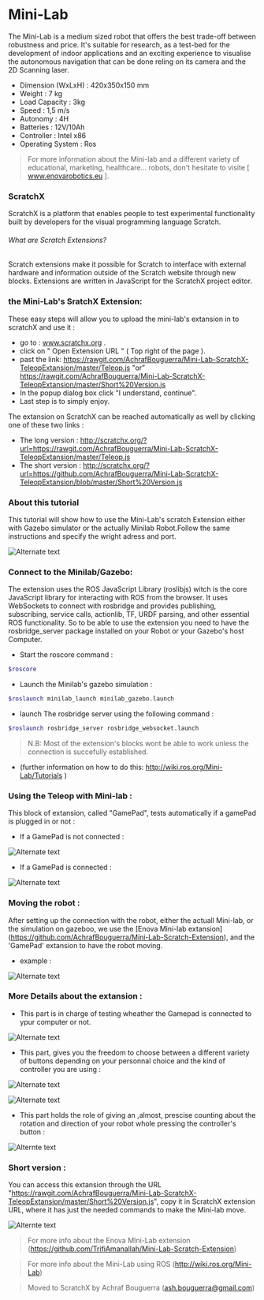 # Mini-Lab

The Mini-Lab is a medium sized robot that offers the best trade-off between robustness and price.
It's suitable for research, as a test-bed for the development of indoor applications and an exciting experience to visualise the autonomous navigation that can be done reling on its camera and the 2D Scanning laser.  

  - Dimension (WxLxH) :  420x350x150 mm
  - Weight :  7 kg
  - Load Capacity :  3kg
  - Speed :  1,5 m/s
  - Autonomy : 4H
  - Batteries : 12V/10Ah
  - Controller :  Intel x86
  - Operating System : Ros
> For more information about the Mini-lab and a different variety of educational, marketing, healthcare... robots, don't hesitate to  visite [ www.enovarobotics.eu ]. 
### ScratchX
ScratchX is a platform that enables people to test experimental functionality built by developers for the visual programming language Scratch.
###### What are Scratch Extensions?
Scratch extensions make it possible for Scratch to interface with external hardware and information outside of the Scratch website through new blocks. Extensions are written in JavaScript for the ScratchX project editor.


### the Mini-Lab's SratchX Extension: 

These easy steps will allow you to upload the mini-lab's extansion in to scratchX and use it :
* go to : www.scratchx.org .
* click on " Open Extension URL "  ( Top right of the page ).
* past the link: https://rawgit.com/AchrafBouguerra/Mini-Lab-ScratchX-TeleopExtansion/master/Teleop.js "or" https://rawgit.com/AchrafBouguerra/Mini-Lab-ScratchX-TeleopExtansion/master/Short%20Version.js 
 * In the popup dialog box click "I understand, continue".
* Last step is to simply enjoy.

The extansion on ScratchX can be reached automatically as well by clicking one of these two links :
* The long version : http://scratchx.org/?url=https://rawgit.com/AchrafBouguerra/Mini-Lab-ScratchX-TeleopExtansion/master/Teleop.js 
* The short version : http://scratchx.org/?url=https://github.com/AchrafBouguerra/Mini-Lab-ScratchX-TeleopExtansion/blob/master/Short%20Version.js

### About this tutorial
This tutorial will show how to use the Mini-Lab's scratch Extension either with Gazebo simulator or the actually Minilab Robot.Follow the same instructions and specify the wright adress and port.

![Alternate text](https://github.com/AchrafBouguerra/Mini-Lab-ScratchX-TeleopExtansion/blob/master/ScreenShots/Screenshot1.png)


### Connect to the Minilab/Gazebo:
The extension uses  the ROS JavaScript Library (roslibjs) witch is the core JavaScript library for interacting with ROS from the browser. It uses WebSockets to connect with rosbridge and provides publishing, subscribing, service calls, actionlib, TF, URDF parsing, and other essential ROS functionality.
So to be able to use the extension you need to have the rosbridge_server package installed on your Robot or your Gazebo's host Computer.
* Start the roscore command : 
 ```sh
 $roscore 
```
* Launch the Minilab's gazebo simulation :
```sh
$roslaunch minilab_launch minilab_gazebo.launch
```
* launch The rosbridge server using the following command :
```sh
$roslaunch rosbridge_server rosbridge_websocket.launch
```

>N.B: Most of the extension's blocks wont be able to work unless the connection is succefully established.
* (further information on how to do this: http://wiki.ros.org/Mini-Lab/Tutorials )

### Using the Teleop with Mini-lab :
This block of extansion, called "GamePad", tests automatically if a gamePad is plugged in or not :
* If a GamePad is not connected :

![Alternate text](https://github.com/AchrafBouguerra/Mini-Lab-ScratchX-TeleopExtansion/blob/master/ScreenShots/Screenshot00.png)

* If a GamePad is connected :

![Alternate text](https://github.com/AchrafBouguerra/Mini-Lab-ScratchX-TeleopExtansion/blob/master/ScreenShots/Screenshot0.png)

### Moving the robot :
After setting up the connection with the robot, either the actuall Mini-lab, or the simulation on gazeboo, we use the [Enova Mini-lab extansion]
(https://github.com/AchrafBouguerra/Mini-Lab-Scratch-Extension), and the 'GamePad' extansion to have the robot moving.
* example :

![Alternate text](https://github.com/AchrafBouguerra/Mini-Lab-ScratchX-TeleopExtansion/blob/master/ScreenShots/Screenshot06.png)

### More Details about the extansion :
* This part is in charge of testing wheather the Gamepad is connected to ypur computer or not.

![Alternate text](https://github.com/AchrafBouguerra/Mini-Lab-ScratchX-TeleopExtansion/blob/master/ScreenShots/Screenshot02.png)
 * This part, gives you the freedom to choose between a different variety of buttons depending on your personnal choice and the kind of controller you are using :

 ![Alternate text](https://github.com/AchrafBouguerra/Mini-Lab-ScratchX-TeleopExtansion/blob/master/ScreenShots/Screenshot03.png)
 
 ![Alternate text](https://github.com/AchrafBouguerra/Mini-Lab-ScratchX-TeleopExtansion/blob/master/ScreenShots/Screenshot05.png)
 
 * This part holds the role of giving an ,almost, prescise counting about the rotation and direction of your robot whole pressing the controller's button :
 
![Alternte text](https://github.com/AchrafBouguerra/Mini-Lab-ScratchX-TeleopExtansion/blob/master/ScreenShots/Screenshot04.png)

### Short version :
 You can access this extansion through the URL "https://rawgit.com/AchrafBouguerra/Mini-Lab-ScratchX-TeleopExtansion/master/Short%20Version.js", copy it in ScratchX extension URL,
 where it has just the needed commands to make the Mini-lab move.
 
 ![Alternte text](https://github.com/AchrafBouguerra/Mini-Lab-ScratchX-TeleopExtansion/blob/master/ScreenShots/Screenshot%20from%202016-06-21%2012:49:04.png)
 
 
 
 
 > For more info about the Enova MIni-Lab extension (https://github.com/TrifiAmanallah/Mini-Lab-Scratch-Extension)
 
 > For more info about the Mini-Lab using ROS  (http://wiki.ros.org/Mini-Lab)
 
 >Moved to ScratchX by Achraf Bouguerra (ash.bouguerra@gmail.com)
 
 
 
 
 
 


 













